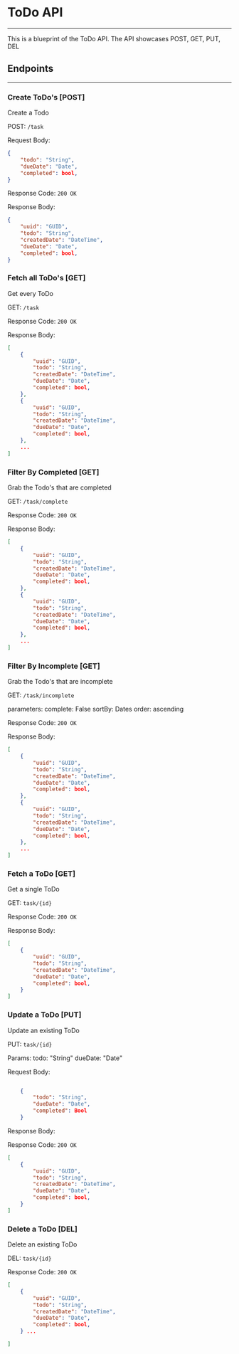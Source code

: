 # ToDo API
---
This is a blueprint of the ToDo API. The API showcases POST, GET, PUT, DEL

## Endpoints
---

### Create ToDo's [POST]
Create a Todo

POST: `/task`

Request Body:
```json
{
    "todo": "String",
    "dueDate": "Date",
    "completed": bool,
}
```
Response Code: `200 OK`

Response Body:

```json
{   
    "uuid": "GUID",
    "todo": "String",
    "createdDate": "DateTime",
    "dueDate": "Date",
    "completed": bool,
}
```

### Fetch all ToDo's [GET]
Get every ToDo

GET: `/task`

Response Code: `200 OK`

Response Body:

```json
[
    {
        "uuid": "GUID",
        "todo": "String",
        "createdDate": "DateTime",
        "dueDate": "Date",
        "completed": bool,
    },
    {
        "uuid": "GUID",
        "todo": "String",
        "createdDate": "DateTime",
        "dueDate": "Date",
        "completed": bool,
    },
    ...
]
```

### Filter By Completed  [GET]
Grab the Todo's that are completed

GET: `/task/complete`



Response Code: `200 OK`

Response Body:

```json
[
    {
        "uuid": "GUID",
        "todo": "String",
        "createdDate": "DateTime",
        "dueDate": "Date",
        "completed": bool,
    },
    {
        "uuid": "GUID",
        "todo": "String",
        "createdDate": "DateTime",
        "dueDate": "Date",
        "completed": bool,
    },
    ...
]
```


### Filter By Incomplete [GET]
Grab the Todo's that are incomplete

GET: `/task/incomplete`

parameters:
    complete: False
    sortBy: Dates
    order: ascending

Response Code: `200 OK`

Response Body:

```json
[
    {
        "uuid": "GUID",
        "todo": "String",
        "createdDate": "DateTime",
        "dueDate": "Date",
        "completed": bool,
    },
    {
        "uuid": "GUID",
        "todo": "String",
        "createdDate": "DateTime",
        "dueDate": "Date",
        "completed": bool,
    },
    ...
]
```

### Fetch a ToDo [GET]
Get a single ToDo

GET: `task/{id}`

Response Code: `200 OK`

Response Body:

```json
[
    {
        "uuid": "GUID",
        "todo": "String",
        "createdDate": "DateTime",
        "dueDate": "Date",
        "completed": bool,
    }
]
```

### Update a ToDo [PUT]
Update an existing ToDo

PUT: `task/{id}`

Params: 
    todo: "String"
    dueDate: "Date"

Request Body:
```json

    {
        "todo": "String",
        "dueDate": "Date",
        "completed": Bool
    }
```

Response Body:

Response Code: `200 OK`

```json
[
    {
        "uuid": "GUID",
        "todo": "String",
        "createdDate": "DateTime",
        "dueDate": "Date",
        "completed": bool,
    }
]
```

### Delete a ToDo [DEL]
Delete an existing ToDo

DEL: `task/{id}`

Response Code: `200 OK`
```json
[
    {
        "uuid": "GUID",
        "todo": "String",
        "createdDate": "DateTime",
        "dueDate": "Date",
        "completed": bool,
    } ...

]
```


